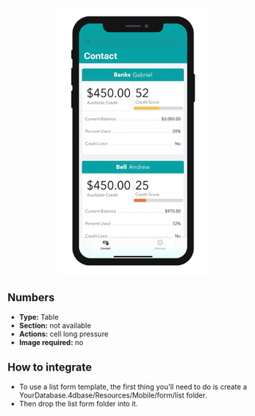 <p align="center"><img src="https://github.com/4d-for-ios/4d-for-ios-form-list-Numbers/blob/master/template.gif" alt="Numbers" height="auto" width="300"></p>

## Numbers

* **Type:** Table
* **Section:** not available
* **Actions:** cell long pressure
* **Image required:** no

## How to integrate

* To use a list form template, the first thing you'll need to do is create a YourDatabase.4dbase/Resources/Mobile/form/list folder.
* Then drop the list form folder into it.
